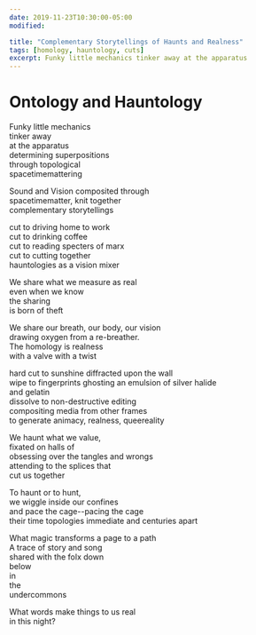 ```yaml
---
date: 2019-11-23T10:30:00-05:00
modified:

title: "Complementary Storytellings of Haunts and Realness"
tags: [homology, hauntology, cuts]
excerpt: Funky little mechanics tinker away at the apparatus
---
```


# Ontology and Hauntology

Funky little mechanics  
tinker away  
at the apparatus  
determining superpositions  
through topological  
spacetimemattering

Sound and Vision composited through  
spacetimematter, knit together  
complementary storytellings

cut to driving home to work  
cut to drinking coffee  
cut to reading specters of marx  
cut to cutting together  
hauntologies as a vision mixer

We share what we measure as real  
even when we know  
the sharing  
is born of theft

We share our breath, our body, our vision  
drawing oxygen from a re-breather.  
The homology is realness  
with a valve with a twist

hard cut to sunshine diffracted upon the wall  
wipe to fingerprints ghosting an emulsion of silver halide  
and gelatin  
dissolve to non-destructive editing  
compositing media from other frames  
to generate animacy, realness, queereality

We haunt what we value,  
fixated on halls of  
obsessing over the tangles and wrongs  
attending to the splices that  
cut us together

To haunt or to hunt,  
we wiggle inside our confines  
and pace the cage--pacing the cage  
their time topologies immediate and centuries apart

What magic transforms a page to a path  
A trace of story and song  
shared with the folx down  
below  
in  
the  
undercommons

What words make things to us real  
in this night?
